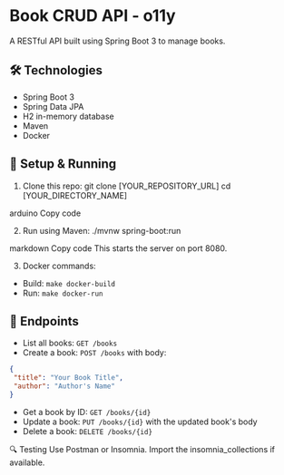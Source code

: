 # Book CRUD API - o11y

A RESTful API built using Spring Boot 3 to manage books.

## 🛠 Technologies

- Spring Boot 3
- Spring Data JPA
- H2 in-memory database
- Maven
- Docker

## 🚀 Setup & Running

1. Clone this repo:
   git clone [YOUR_REPOSITORY_URL]
   cd [YOUR_DIRECTORY_NAME]

arduino
Copy code

2. Run using Maven:
   ./mvnw spring-boot:run

markdown
Copy code
This starts the server on port 8080.

3. Docker commands:
- Build: `make docker-build`
- Run: `make docker-run`

## 📘 Endpoints

- List all books: `GET /books`
- Create a book: `POST /books` with body:
```json
{
 "title": "Your Book Title",
 "author": "Author's Name"
}
```
- Get a book by ID: `GET /books/{id}`  
- Update a book: `PUT /books/{id}` with the updated book's body
- Delete a book: `DELETE /books/{id}`

🔍 Testing
Use Postman or Insomnia. Import the insomnia_collections if available.